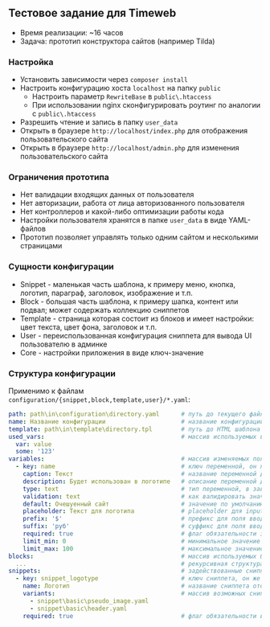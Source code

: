 ## Тестовое задание для Timeweb

- Время реализации: ~16 часов
- Задача: прототип конструктора сайтов (например Tilda)

### Настройка

- Установить зависимости через `composer install`
- Настроить конфигурацию хоста `localhost` на папку `public`
    - Настроить параметр `RewriteBase` в `public\.htaccess`
    - При использовании nginx сконфигурировать роутинг по аналогии с `public\.htaccess`
- Разрешить чтение и запись в папку `user_data`
- Открыть в браузере `http://localhost/index.php` для отображения пользовательского сайта
- Открыть в браузере `http://localhost/admin.php` для изменения пользовательского сайта

### Ограничения прототипа

- Нет валидации входящих данных от пользователя
- Нет авторизации, работа от лица авторизованного пользователя
- Нет контроллеров и какой-либо оптимизации работы кода
- Настройки пользователя хранятся в папке `user_data` в виде YAML-файлов
- Прототип позволяет управлять только одним сайтом и несколькими страницами

### Сущности конфигурации

- Snippet - маленькая часть шаблона, к примеру меню, кнопка, логотип, параграф, заголовок, изображение и т.п.
- Block - большая часть шаблона, к примеру шапка, контент или подвал; может содержать коллекцию сниппетов
- Template - страница которая состоит из блоков и имеет настройки: цвет текста, цвет фона, заголовок и т.п.
- User - переиспользованная конфигурация сниппета для вывода UI пользователю в админке
- Core - настройки приложения в виде ключ-значение

### Структура конфигурации

Применимо к файлам `configuration/{snippet,block,template,user}/*.yaml`:

```yaml
path: path\in\configuration\directory.yaml      # путь до текущего файла (особенность реализации на файлах)
name: Название конфигурации                     # название конфигурации для пользователя
template: path\in\template\directory.tpl        # путь до HTML шаблона в папке `template`
used_vars:                                      # массив используемых в шаблоне переменные в виде "ключ: значение"
  var: value
  some: '123'
variables:                                      # массив изменяемых пользователем переменных
  - key: name                                   # ключ переменной, он же используется в шаблоне
    caption: Текст                              # название переменной для пользователя
    description: Будет использован в логотипе   # описание переменной для пользователя
    type: text                                  # тип переменной, в зависимости от значения выводится соответствующий input
    validation: text                            # как валидировать значение от пользователя (text, integer, регулярное выражение)
    default: Очешуенный сайт                    # значение по умолчанию
    placeholder: Текст для логотипа             # placeholder для input-а
    prefix: '$'                                 # префикс для поля ввода
    suffix: 'руб'                               # суффикс для поля ввода
    required: true                              # флаг обязательности заполнения значения
    limit_min: 0                                # минимальное значение (если validation=integer)
    limit_max: 100                              # максимальное значение (если validation=integer)
blocks:                                         # массив используемых блоков в шаблоне
  ...                                           # рекурсивная структура по аналогии с эти файлом конфигурации
snippets:                                       # задействованные сниппеты в блоках
  - key: snippet_logotype                       # ключ сниппета, он же используется в шаблоне *.tpl
    name: Логотип                               # название сниппета отображаемое пользователю
    variants:                                   # массив возможных сниппетов, путь до конфигурационного файла от папки configuration
      - snippet\basic\pseudo_image.yaml
      - snippet\basic\header.yaml
    required: true                              # флаг обязательности использования сниппета в блоке
```
